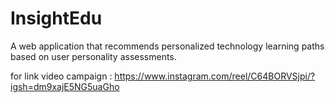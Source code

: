 # InsightEdu

A web application that recommends personalized technology learning paths based on user personality assessments.

for link video campaign : https://www.instagram.com/reel/C64BORVSjpi/?igsh=dm9xajE5NG5uaGho
